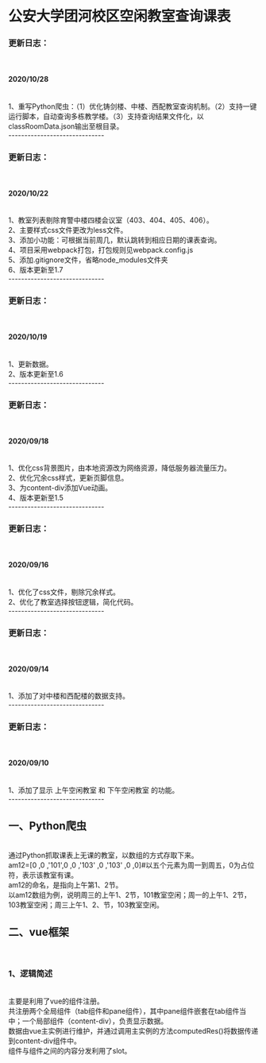 公安大学团河校区空闲教室查询课表
===
<h3>更新日志：</h3><br>
<h4>2020/10/28</h4><br>
1、重写Python爬虫：（1）优化铸剑楼、中楼、西配教室查询机制。（2）支持一键运行脚本，自动查询多栋教学楼。（3）支持查询结果文件化，以classRoomData.json输出至根目录。<br>
------------------------------<br>
<h3>更新日志：</h3><br>
<h4>2020/10/22</h4><br>
1、教室列表剔除育警中楼四楼会议室（403、404、405、406）。<br>
2、主要样式css文件更改为less文件。<br>
3、添加小功能：可根据当前周几，默认跳转到相应日期的课表查询。<br>
4、项目采用webpack打包，打包规则见webpack.config.js<br>
5、添加.gitignore文件，省略node_modules文件夹<br>
6、版本更新至1.7<br>
------------------------------<br>
<h3>更新日志：</h3><br>
<h4>2020/10/19</h4><br>
1、更新数据。<br>
2、版本更新至1.6<br>
------------------------------<br>
<h3>更新日志：</h3><br>
<h4>2020/09/18</h4><br>
1、优化css背景图片，由本地资源改为网络资源，降低服务器流量压力。<br>
2、优化冗余css样式，更新页脚信息。<br>
3、为content-div添加Vue动画。<br>
4、版本更新至1.5<br>
------------------------------<br>
<h3>更新日志：</h3><br>
<h4>2020/09/16</h4><br>
1、优化了css文件，剔除冗余样式。<br>
2、优化了教室选择按钮逻辑，简化代码。<br>
------------------------------<br>
<h3>更新日志：</h3><br>
<h4>2020/09/14</h4><br>
1、添加了对中楼和西配楼的数据支持。<br>
------------------------------<br>
<h3>更新日志：</h3><br>
<h4>2020/09/10</h4><br>
1、添加了显示 上午空闲教室 和 下午空闲教室 的功能。<br>
------------------------------<br>
<h2>一、Python爬虫</h2><br>
通过Python抓取课表上无课的教室，以数组的方式存取下来。<br>
am12=[0 ,0 ,'101',0 ,0 ,'103' ,0 ,'103' ,0 ,0]#以五个元素为周一到周五，0为占位符，表示该教室有课。<br>
am12的命名，是指向上午第1、2节。<br>
以am12数组为例，说明周三的上午1、2节，101教室空闲；周一的上午1、2节，103教室空闲；周三上午1、2、节，103教室空闲。<br>

<h2>二、vue框架</h2><br>
<h3>1、逻辑简述</h3><br>
主要是利用了vue的组件注册。<br>
共注册两个全局组件（tab组件和pane组件），其中pane组件嵌套在tab组件当中；一个局部组件（content-div），负责显示数据。<br>
数据由vue主实例进行维护，并通过调用主实例的方法computedRes()将数据传递到content-div组件中。<br>
组件与组件之间的内容分发利用了slot。<br>